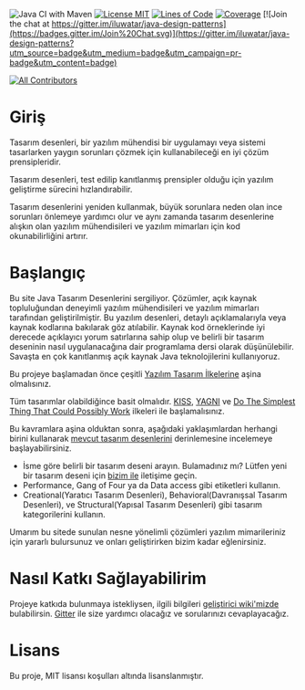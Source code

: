 <!-- Biçimlendirme nedeniyle bu satır boş bırakılmalıdır böylelikle hoş bir görüntüye sahip olabiliriz. örneğin web sitesi -->

![Java CI with Maven](https://github.com/iluwatar/java-design-patterns/workflows/Java%20CI%20with%20Maven/badge.svg)
[![License MIT](https://img.shields.io/badge/license-MIT-blue.svg)](https://raw.githubusercontent.com/iluwatar/java-design-patterns/master/LICENSE.md)
[![Lines of Code](https://sonarcloud.io/api/project_badges/measure?project=iluwatar_java-design-patterns&metric=ncloc)](https://sonarcloud.io/dashboard?id=iluwatar_java-design-patterns) 
[![Coverage](https://sonarcloud.io/api/project_badges/measure?project=iluwatar_java-design-patterns&metric=coverage)](https://sonarcloud.io/dashboard?id=iluwatar_java-design-patterns)
[![Join the chat at https://gitter.im/iluwatar/java-design-patterns](https://badges.gitter.im/Join%20Chat.svg)](https://gitter.im/iluwatar/java-design-patterns?utm_source=badge&utm_medium=badge&utm_campaign=pr-badge&utm_content=badge)
<!-- ALL-CONTRIBUTORS-BADGE:START - Do not remove or modify this section -->
[![All Contributors](https://img.shields.io/badge/all_contributors-148-orange.svg?style=flat-square)](#contributors-)
<!-- ALL-CONTRIBUTORS-BADGE:END -->

# Giriş

Tasarım desenleri, bir yazılım mühendisi bir uygulamayı veya sistemi tasarlarken yaygın sorunları çözmek için kullanabileceği en iyi çözüm prensipleridir.

Tasarım desenleri, test edilip kanıtlanmış prensipler olduğu için yazılım geliştirme sürecini hızlandırabilir.

Tasarım desenlerini yeniden kullanmak, büyük sorunlara neden olan ince sorunları önlemeye yardımcı olur ve aynı zamanda tasarım desenlerine alışkın olan yazılım mühendisileri ve yazılım mimarları için kod okunabilirliğini artırır.

# Başlangıç

Bu site Java Tasarım Desenlerini sergiliyor. Çözümler, açık kaynak topluluğundan deneyimli yazılım mühendisileri ve yazılım mimarları tarafından geliştirilmiştir. Bu yazılım desenleri, detaylı açıklamalarıyla veya kaynak kodlarına bakılarak göz atılabilir. Kaynak kod örneklerinde iyi derecede açıklayıcı yorum satırlarına sahip olup ve belirli bir tasarım deseninin nasıl uygulanacağına dair programlama dersi olarak düşünülebilir. Savaşta en çok kanıtlanmış açık kaynak Java teknolojilerini kullanıyoruz.

Bu projeye başlamadan önce çeşitli [Yazılım Tasarım İlkelerine](https://java-design-patterns.com/principles/) aşina olmalısınız.

Tüm tasarımlar olabildiğince basit olmalıdır. [KISS](https://en.wikipedia.org/wiki/KISS_principle), [YAGNI](https://en.wikipedia.org/wiki/You_aren%27t_gonna_need_it) ve [Do The Simplest Thing That Could Possibly Work](https://learning.oreilly.com/library/view/extreme-programming-pocket/9781449399849/ch17.html) ilkeleri ile başlamalısınız.

Bu kavramlara aşina olduktan sonra, aşağıdaki yaklaşımlardan herhangi birini kullanarak [mevcut tasarım desenlerini](https://java-design-patterns.com/patterns/) derinlemesine incelemeye başlayabilirsiniz.

- İsme göre belirli bir tasarım deseni arayın. Bulamadınız mı? Lütfen yeni bir tasarım deseni için [bizim ile](https://github.com/iluwatar/java-design-patterns/issues) iletişime geçin.
- Performance, Gang of Four ya da Data access gibi etiketleri kullanın.
- Creational(Yaratıcı Tasarım Desenleri), Behavioral(Davranışsal Tasarım Desenleri), ve Structural(Yapısal Tasarım Desenleri) gibi tasarım kategorilerini kullanın.

Umarım bu sitede sunulan nesne yönelimli çözümleri yazılım mimarileriniz için yararlı bulursunuz ve onları geliştirirken bizim kadar eğlenirsiniz.

# Nasıl Katkı Sağlayabilirim

Projeye katkıda bulunmaya istekliysen, ilgili bilgileri [geliştirici wiki'mizde](https://github.com/iluwatar/java-design-patterns/wiki) bulabilirsin. [Gitter](https://gitter.im/iluwatar/java-design-patterns) ile size yardımcı olacağız ve sorularınızı cevaplayacağız.

# Lisans

Bu proje, MIT lisansı koşulları altında lisanslanmıştır.

